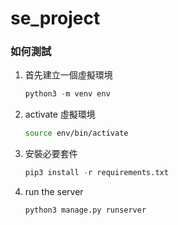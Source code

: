 # se_project

### 如何測試

1. 首先建立一個虛擬環境
   ```python
   python3 -m venv env
   ```
2. activate 虛擬環境
   ```sh
   source env/bin/activate
   ```
3. 安裝必要套件
   ```python
   pip3 install -r requirements.txt
   ```
4. run the server
   ```python
   python3 manage.py runserver
   ```
